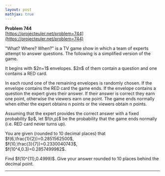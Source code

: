 ```yaml
---
layout: post
mathjax: true
---
```

**Problem 744**  
[https://projecteuler.net/problem=744](https://projecteuler.net/problem=744)

<p>"What? Where? When?" is a TV game show in which a team of experts attempt to answer questions. The following is a simplified version of the game.</p>

<p>It begins with $2n+1$ envelopes. $2n$ of them contain a question and one contains a RED card.</p>

<p>In each round one of the remaining envelopes is randomly chosen. If the envelope contains the RED card the game ends. If the envelope contains a question the expert gives their answer. If their answer is correct they earn one point, otherwise the viewers earn one point. The game ends normally when either the expert obtains n points or the viewers obtain n points.</p>

<p>Assuming that the expert provides the correct answer with a fixed probability $p$, let $f(n,p)$ be the probability that the game ends normally (i.e. RED card never turns up).</p>

<p>You are given (rounded to 10 decimal places) that<br />
$f(6,\frac{1}{2})=0.2851562500$,<br />
$f(10,\frac{3}{7})=0.2330040743$,<br />
$f(10^4,0.3)=0.2857499982$.
</p>

<p>Find $f(10^{11},0.4999)$. Give your answer rounded to 10 places behind the decimal point.</p>

---
